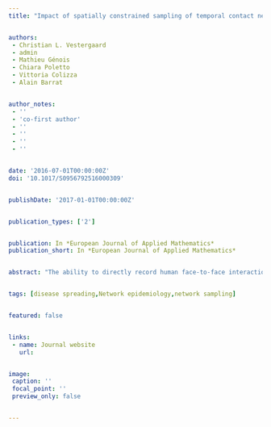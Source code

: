 ```yaml
---
title: "Impact of spatially constrained sampling of temporal contact networks on the evaluation of the epidemic risk"


authors:
 - Christian L. Vestergaard
 - admin
 - Mathieu Génois
 - Chiara Poletto
 - Vittoria Colizza
 - Alain Barrat


author_notes:
 - ''
 - 'co-first author'
 - ''
 - ''
 - ''
 - ''


date: '2016-07-01T00:00:00Z'
doi: '10.1017/S0956792516000309'


publishDate: '2017-01-01T00:00:00Z'


publication_types: ['2']


publication: In *European Journal of Applied Mathematics*
publication_short: In *European Journal of Applied Mathematics*


abstract: "The ability to directly record human face-to-face interactions increasingly enables the development of detailed data-driven models for the spread of directly transmitted infectious diseases at the scale of individuals. Complete coverage of the contacts occurring in a population is however generally unattainable, due for instance to limited participation rates or experimental constraints in spatial coverage. Here, we study the impact of spatially constrained sampling on our ability to estimate the epidemic risk in a population using such detailed data-driven models. The epidemic risk is quantified by the epidemic threshold of the susceptible-infectious-recovered-susceptible model for the propagation of communicable diseases, i.e. the critical value of disease transmissibility above which the disease turns endemic. We verify for both synthetic and empirical data of human interactions that the use of incomplete data sets due to spatial sampling leads to the underestimation of the epidemic risk. The bias is however smaller than the one obtained by uniformly sampling the same fraction of contacts: it depends nonlinearly on the fraction of contacts that are recorded and becomes negligible if this fraction is large enough. Moreover, it depends on the interplay between the timescales of population and spreading dynamics."


tags: [disease spreading,Network epidemiology,network sampling]


featured: false


links:
 - name: Journal website
   url:


image:
 caption: ''
 focal_point: ''
 preview_only: false


---
```

